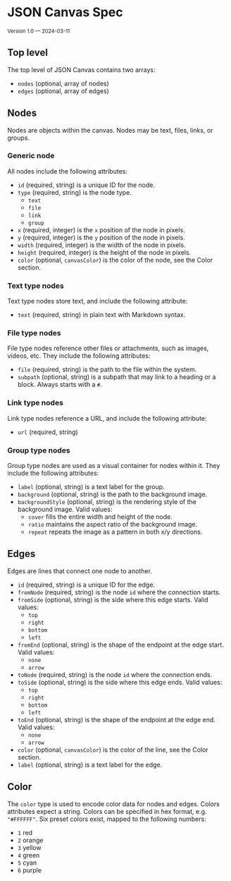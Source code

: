 # JSON Canvas Spec

<small>Version 1.0 — 2024-03-11</small>

## Top level

The top level of JSON Canvas contains two arrays:

- `nodes` (optional, array of nodes)
- `edges` (optional, array of edges)

## Nodes

Nodes are objects within the canvas. Nodes may be text, files, links, or groups.

### Generic node

All nodes include the following attributes:

- `id` (required, string) is a unique ID for the node.
- `type` (required, string) is the node type.
  - `text`
  - `file`
  - `link`
  - `group`
- `x` (required, integer) is the `x` position of the node in pixels.
- `y` (required, integer) is the `y` position of the node in pixels.
- `width` (required, integer) is the width of the node in pixels.
- `height` (required, integer) is the height of the node in pixels.
- `color` (optional, `canvasColor`) is the color of the node, see the Color section.

### Text type nodes

Text type nodes store text, and include the following attribute:

- `text` (required, string) in plain text with Markdown syntax.

### File type nodes

File type nodes reference other files or attachments, such as images, videos, etc. They include the following attributes:

- `file` (required, string) is the path to the file within the system.
- `subpath` (optional, string) is a subpath that may link to a heading or a block. Always starts with a `#`.

### Link type nodes

Link type nodes reference a URL, and include the following attribute:

- `url` (required, string)

### Group type nodes

Group type nodes are used as a visual container for nodes within it. They include the following attributes:

- `label` (optional, string) is a text label for the group.
- `background` (optional, string) is the path to the background image.
- `backgroundStyle` (optional, string) is the rendering style of the background image. Valid values:
  - `cover` fills the entire width and height of the node.
  - `ratio` maintains the aspect ratio of the background image.
  - `repeat` repeats the image as a pattern in both x/y directions.

## Edges

Edges are lines that connect one node to another.

- `id` (required, string) is a unique ID for the edge.
- `fromNode` (required, string) is the node `id` where the connection starts.
- `fromSide` (optional, string) is the side where this edge starts. Valid values:
  - `top`
  - `right`
  - `bottom`
  - `left`
- `fromEnd` (optional, string) is the shape of the endpoint at the edge start. Valid values:
  - `none`
  - `arrow`
- `toNode` (required, string) is the node `id` where the connection ends.
- `toSide` (optional, string) is the side where this edge ends. Valid values:
  - `top`
  - `right`
  - `bottom`
  - `left`
- `toEnd`  (optional, string) is the shape of the endpoint at the edge end. Valid values:
  - `none`
  - `arrow`
- `color` (optional, `canvasColor`) is the color of the line, see the Color section.
- `label` (optional, string) is a text label for the edge.


## Color

The `color` type is used to encode color data for nodes and edges. Colors attributes expect a string. Colors can be specified in hex format, e.g. `"#FFFFFF"`. Six preset colors exist, mapped to the following numbers:

- `1` red
- `2` orange
- `3` yellow
- `4` green
- `5` cyan
- `6` purple
